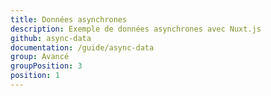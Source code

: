 ```yaml
---
title: Données asynchrones
description: Exemple de données asynchrones avec Nuxt.js
github: async-data
documentation: /guide/async-data
group: Avancé
groupPosition: 3
position: 1
---
```

